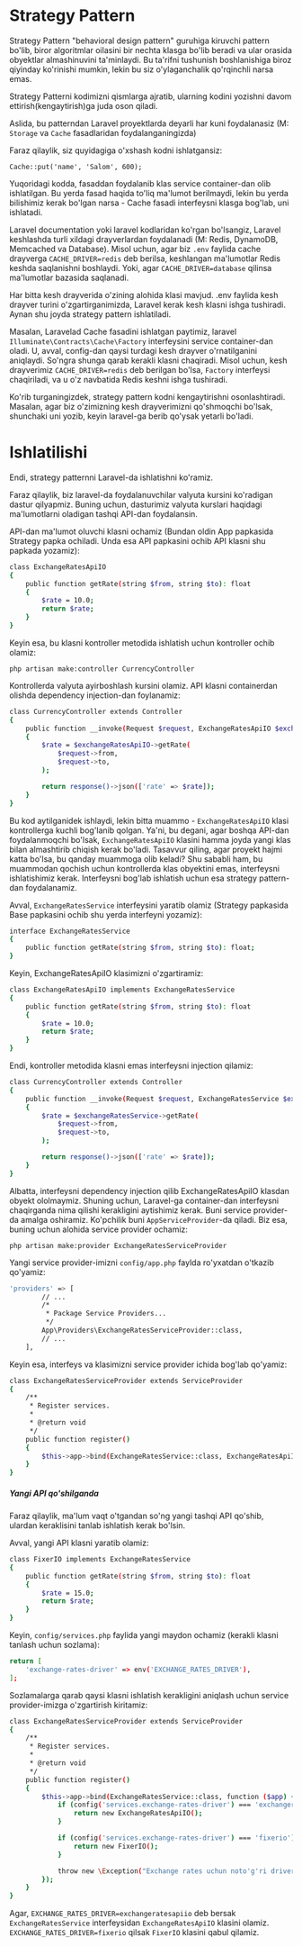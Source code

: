 # Strategy Pattern

Strategy Pattern "behavioral design pattern" guruhiga kiruvchi pattern bo'lib, biror algoritmlar oilasini bir nechta klasga bo'lib beradi va ular orasida obyektlar almashinuvini ta'minlaydi. Bu ta'rifni tushunish boshlanishiga biroz qiyinday ko'rinishi mumkin, lekin bu siz o'ylaganchalik qo'rqinchli narsa emas.

Strategy Patterni kodimizni qismlarga ajratib, ularning kodini yozishni davom ettirish(kengaytirish)ga juda oson qiladi.

Aslida, bu patterndan Laravel proyektlarda deyarli har kuni foydalanasiz (M: `Storage` va `Cache` fasadlaridan foydalanganingizda)

Faraz qilaylik, siz quyidagiga o'xshash kodni ishlatgansiz:

```
Cache::put('name', 'Salom', 600);
```

Yuqoridagi kodda, fasaddan foydalanib klas service container-dan olib ishlatilgan. Bu yerda fasad haqida to'liq ma'lumot berilmaydi, lekin bu yerda bilishimiz kerak bo'lgan narsa - Cache fasadi interfeysni klasga bog'lab, uni ishlatadi.

Laravel documentation yoki laravel kodlaridan ko'rgan bo'lsangiz, Laravel keshlashda turli xildagi drayverlardan foydalanadi (M: Redis, DynamoDB, Memcached va Database). Misol uchun, agar biz `.env` faylida cache drayverga `CACHE_DRIVER=redis` deb berilsa, keshlangan ma'lumotlar Redis keshda saqlanishni boshlaydi. Yoki, agar `CACHE_DRIVER=database` qilinsa ma'lumotlar bazasida saqlanadi.

Har bitta kesh drayverida o'zining alohida klasi mavjud. .env faylida kesh drayver turini o'zgartirganimizda, Laravel kerak kesh klasni ishga tushiradi. Aynan shu joyda strategy pattern ishlatiladi.

Masalan, Laravelad Cache fasadini ishlatgan paytimiz, laravel `Illuminate\Contracts\Cache\Factory` interfeysini service container-dan oladi. U, avval, config-dan qaysi turdagi kesh drayver o'rnatilganini aniqlaydi. So'ngra shunga qarab kerakli klasni chaqiradi. Misol uchun, kesh drayverimiz `CACHE_DRIVER=redis` deb berilgan bo'lsa, `Factory` interfeysi chaqiriladi, va u o'z navbatida Redis keshni ishga tushiradi.

Ko'rib turganingizdek, strategy pattern kodni kengaytirishni osonlashtiradi. Masalan, agar biz o'zimizning kesh drayverimizni qo'shmoqchi bo'lsak, shunchaki uni yozib, keyin laravel-ga berib qo'ysak yetarli bo'ladi.

# Ishlatilishi

Endi, strategy patternni Laravel-da ishlatishni ko'ramiz.

Faraz qilaylik, biz laravel-da foydalanuvchilar valyuta kursini ko'radigan dastur qilyapmiz. Buning uchun, dasturimiz valyuta kurslari haqidagi ma'lumotlarni oladigan tashqi API-dan foydalansin.

API-dan ma'lumot oluvchi klasni ochamiz (Bundan oldin App papkasida Strategy papka ochiladi. Unda esa API papkasini ochib API klasni shu papkada yozamiz):

```bash
class ExchangeRatesApiIO
{
    public function getRate(string $from, string $to): float
    {
        $rate = 10.0;
        return $rate;
    }
}
```

Keyin esa, bu klasni kontroller metodida ishlatish uchun kontroller ochib olamiz:

`php artisan make:controller CurrencyController`

Kontrollerda valyuta ayirboshlash kursini olamiz. API klasni containerdan olishda dependency injection-dan foylanamiz:

```bash
class CurrencyController extends Controller
{
    public function __invoke(Request $request, ExchangeRatesApiIO $exchangeRatesApiIO): JsonResponse
    {
        $rate = $exchangeRatesApiIO->getRate(
            $request->from,
            $request->to,
        );

        return response()->json(['rate' => $rate]);
    }
}
```

Bu kod aytilganidek ishlaydi, lekin bitta muammo - `ExchangeRatesApiIO` klasi kontrollerga kuchli bog'lanib qolgan. Ya'ni, bu degani, agar boshqa API-dan foydalanmoqchi bo'lsak, `ExchangeRatesApiIO` klasini hamma joyda yangi klas bilan almashtirib chiqish kerak bo'ladi. Tasavvur qiling, agar proyekt hajmi katta bo'lsa, bu qanday muammoga olib keladi? Shu sababli ham, bu muammodan qochish uchun kontrollerda klas obyektini emas, interfeysni ishlatishimiz kerak. Interfeysni bog'lab ishlatish uchun esa strategy pattern-dan foydalanamiz.

Avval, `ExchangeRatesService` interfeysini yaratib olamiz (Strategy papkasida Base papkasini ochib shu yerda interfeyni yozamiz):

```bash
interface ExchangeRatesService
{
    public function getRate(string $from, string $to): float;
}
```

Keyin, ExchangeRatesApiIO klasimizni o'zgartiramiz:

```bash
class ExchangeRatesApiIO implements ExchangeRatesService
{
    public function getRate(string $from, string $to): float
    {
        $rate = 10.0;
        return $rate;
    }
}
```

Endi, kontroller metodida klasni emas interfeysni injection qilamiz:

```bash
class CurrencyController extends Controller
{
    public function __invoke(Request $request, ExchangeRatesService $exchangeRatesService): JsonResponse
    {
        $rate = $exchangeRatesService->getRate(
            $request->from,
            $request->to,
        );

        return response()->json(['rate' => $rate]);
    }
}
```

Albatta, interfeysni dependency injection qilib ExchangeRatesApiIO klasdan obyekt ololmaymiz. Shuning uchun, Laravel-ga container-dan interfeysni chaqirganda nima qilishi kerakligini aytishimiz kerak. Buni service provider-da amalga oshiramiz. Ko'pchilik buni `AppServiceProvider`-da qiladi. Biz esa, buning uchun alohida service provider ochamiz:

`php artisan make:provider ExchangeRatesServiceProvider`

Yangi service provider-imizni `config/app.php` faylda ro'yxatdan o'tkazib qo'yamiz:

```bash
'providers' => [
        // ...
        /*
         * Package Service Providers...
         */
        App\Providers\ExchangeRatesServiceProvider::class,
        // ...
    ],
```

Keyin esa, interfeys va klasimizni service provider ichida bog'lab qo'yamiz:

```bash
class ExchangeRatesServiceProvider extends ServiceProvider
{
    /**
     * Register services.
     *
     * @return void
     */
    public function register()
    {
        $this->app->bind(ExchangeRatesService::class, ExchangeRatesApiIO::class);
    }
}
```

##### *Yangi API qo'shilganda*

Faraz qilaylik, ma'lum vaqt o'tgandan so'ng yangi tashqi API qo'shib, ulardan keraklisini tanlab ishlatish kerak bo'lsin.

Avval, yangi API klasni yaratib olamiz:

```bash
class FixerIO implements ExchangeRatesService
{
    public function getRate(string $from, string $to): float
    {
        $rate = 15.0;
        return $rate;
    }
}
```

Keyin, `config/services.php` faylida yangi maydon ochamiz (kerakli klasni tanlash uchun sozlama):

```bash
return [
    'exchange-rates-driver' => env('EXCHANGE_RATES_DRIVER'),
];
```

Sozlamalarga qarab qaysi klasni ishlatish kerakligini aniqlash uchun service provider-imizga o'zgartirish kiritamiz:

```bash
class ExchangeRatesServiceProvider extends ServiceProvider
{
    /**
     * Register services.
     *
     * @return void
     */
    public function register()
    {
        $this->app->bind(ExchangeRatesService::class, function ($app) {
            if (config('services.exchange-rates-driver') === 'exchangeratesapiio') {
                return new ExchangeRatesApiIO();
            }

            if (config('services.exchange-rates-driver') === 'fixerio') {
                return new FixerIO();
            }

            throw new \Exception("Exchange rates uchun noto'g'ri driver turi berilgan!");
        });
    }
}
```

Agar, `EXCHANGE_RATES_DRIVER=exchangeratesapiio` deb bersak `ExchangeRatesService` interfeysidan `ExchangeRatesApiIO` klasini olamiz. `EXCHANGE_RATES_DRIVER=fixerio` qilsak `FixerIO` klasini qabul qilamiz.
